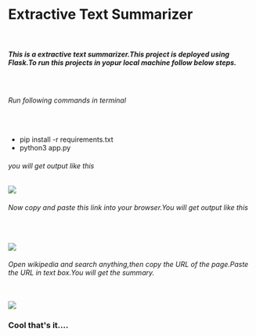 <html>
<body>

<h1>Extractive Text Summarizer</h1><br>

<h5>This is a extractive text summarizer.This project is deployed using Flask.To run this projects in yopur local machine follow below steps.</h5><br>
<h6>Run following commands in terminal</h6><br>
<ul>
<li>pip install -r requirements.txt</li>
<li>python3 app.py</li>
</ul>
<h6>you will get output like this</h6>
<image src="terminal.jpg"><br>
<h6>Now copy and paste this link into your browser.You will get output like this</h6><br>

<image src="text.jpg"><br>
<h6>Open wikipedia and search anything,then copy the URL of the page.Paste the URL in text box.You will get the summary.</h6><br>
<image src="wikipedia.jpg"><br>
<image scr="output1.jpg"><br>
<image scr="output2.jpg"><br>
<h3>Cool that's it....</h3>
</p></body</html>
